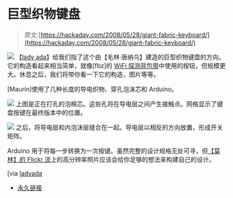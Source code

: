 # 巨型织物键盘

> 原文:[https://hackaday.com/2008/05/28/giant-fabric-keyboard/](https://hackaday.com/2008/05/28/giant-fabric-keyboard/)

![](../Images/d0f28e4c10fc5a69118b248300031d90.png)
【[lady ada](http://www.ladyada.net/rant/2008/05/maurin-her-lilypadwan/)】给我们指了这个由【毛林·唐纳乌】建造的巨型织物键盘的方向。它的构造看起来相当简单，就像[fbz]的 [WiFi 探测背包带](http://www.engadget.com/2005/09/13/how-to-embed-a-wifi-detector-into-a-backpack-strap/)中使用的按钮，但规模更大。休息之后，我们将带你看一下它的构造，图片等等。

[Maurin]使用了几种长度的导电织物、穿孔泡沫芯和 Arduino。

![](../Images/3bd94bef973e7372a64330ef4667015e.png)
上图是正在打孔的泡棉芯。这些孔将在导电层之间产生接触点。网格显示了键盘按键在最终版本中的位置。

![](../Images/cf766eaf8744067b0199c20f06ea9205.png)
之后，将导电层和内泡沫层缝合在一起。导电层以相反的方向放置，形成开关矩阵。

Arduino 用于将每一步转换为一次按键。虽然完整的设计规格无处可寻，但[【莫林】的 Flickr 流](http://www.flickr.com/photos/maurin/2480355378/)上的高分辨率照片应该会给你足够的想法来构建自己的设计。

[via [ladyada](http://www.ladyada.net/rant/2008/05/maurin-her-lilypadwan/)

*   [永久链接](http://www.flickr.com/photos/maurin/2480355378/)